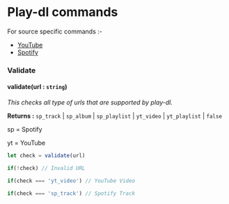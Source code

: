 # Play-dl commands

For source specific commands :-
- [YouTube](https://github.com/play-dl/play-dl/tree/developer/docs/YouTube#youtube)
- [Spotify](https://github.com/play-dl/play-dl/tree/developer/docs/Spotify#spotify)

### Validate

#### validate(url : `string`)
*This checks all type of urls that are supported by play-dl.*

**Returns :** `sp_track` | `sp_album` | `sp_playlist` | `yt_video` | `yt_playlist` | `false`

sp = Spotify

yt = YouTube
```js
let check = validate(url)

if(!check) // Invalid URL

if(check === 'yt_video') // YouTube Video

if(check === 'sp_track') // Spotify Track
```
